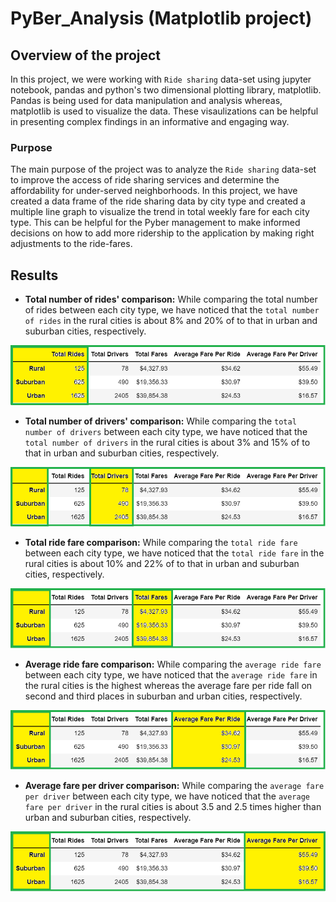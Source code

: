 # PyBer_Analysis (Matplotlib project)

## Overview of the project

In this project, we were working with `Ride sharing` data-set using jupyter notebook, pandas and python's two dimensional 
plotting library, matplotlib. Pandas is being used for data manipulation and analysis whereas, matplotlib is used to
visualize the data. These visaulizations can be helpful in presenting complex findings in an informative and engaging way.

### Purpose

The main purpose of the project was to analyze the `Ride sharing` data-set to improve the access of ride sharing services
and determine the affordability for under-served neighborhoods. In this project, we have created a data frame of the
ride sharing data by city type and created a multiple line graph to visualize the trend in total weekly fare for
each city type. This can be helpful for the Pyber management to make informed decisions on how to add more
ridership to the application by making right adjustments to the ride-fares.

## Results

- **Total number of rides' comparison:**
While comparing the total number of rides between each city type, we have noticed that the `total number of rides` in the rural cities is about 8% and 20% of to that in urban and suburban cities, respectively.

![total_rides](Image_analysis/total_rides.png)

- **Total number of drivers' comparison:**
While comparing the `total number of drivers` between each city type, we have noticed that the `total number of drivers` in the rural cities is about 3% and 15% of to that in urban and suburban cities, respectively.

![total_drivers](Image_analysis/total_drivers.png)

- **Total ride fare comparison:**
While comparing the `total ride fare` between each city type, we have noticed that the `total ride fare` in the rural cities is about 10% and 22% of to that in urban and suburban cities, respectively.

![total_fares](Image_analysis/total_fares.png)

- **Average ride fare comparison:**
While comparing the `average ride fare` between each city type, we have noticed that the `average ride fare` in the rural cities is the highest whereas the average fare per ride fall on second and third places in suburban and urban cities, respectively. 

![Average_fare_per_ride](Image_analysis/Average_fare_per_ride.png)

- **Average fare per driver comparison:**
While comparing the `average fare per driver` between each city type, we have noticed that the `average fare per driver` in the rural cities is about 3.5 and 2.5 times higher than urban and suburban cities, respectively.

![Average_fare_per_driver](Image_analysis/Average_fare_per_driver.png)
